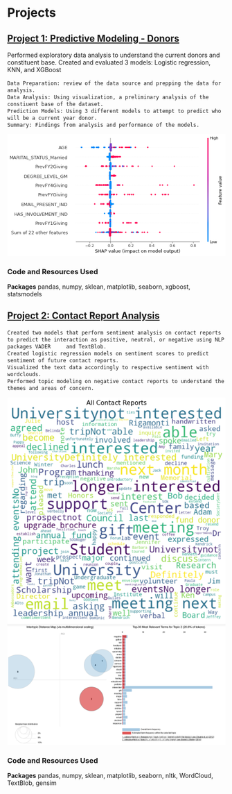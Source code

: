 # Projects

## [Project 1: Predictive Modeling - Donors](https://github.com/ngockle/Projects/tree/master/Donors%20Models)

Performed exploratory data analysis to understand the current donors and constituent base.
Created and evaluated 3 models: Logistic regression, KNN, and XGBoost

    Data Preparation: review of the data source and prepping the data for analysis.
    Data Analysis: Using visualization, a preliminary analysis of the constiuent base of the dataset.
    Prediction Models: Using 3 different models to attempt to predict who will be a current year donor.
    Summary: Findings from analysis and performance of the models.

![](/images/xgboost%20donors%20prediction.png)

### Code and Resources Used
**Packages** pandas, numpy, sklean, matplotlib, seaborn, xgboost, statsmodels

## [Project 2: Contact Report Analysis](https://github.com/ngockle/Projects/tree/master/Contact%20Report%20Analysis)

    Created two models that perform sentiment analysis on contact reports to predict the interaction as positive, neutral, or negative using NLP packages VADER     and TextBlob.
    Created logistic regression models on sentiment scores to predict sentiment of future contact reports.
    Visualized the text data accordingly to respective sentiment with wordclouds.
    Performed topic modeling on negative contact reports to understand the themes and areas of concern.

![](/images/all%20contact%20reports.png)
![](/images/LDA%20-%20Negative%20contact%20reports.png)

### Code and Resources Used
**Packages** pandas, numpy, sklean, matplotlib, seaborn, nltk, WordCloud, TextBlob, gensim

